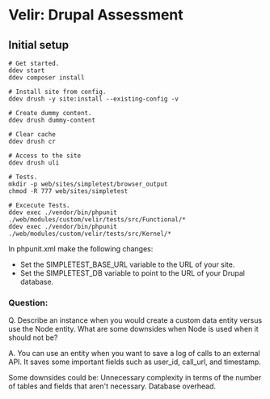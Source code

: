 # Velir: Drupal Assessment

## Initial setup


```shell
# Get started.
ddev start
ddev composer install

# Install site from config.
ddev drush -y site:install --existing-config -v

# Create dummy content.
ddev drush dummy-content

# Clear cache
ddev drush cr

# Access to the site
ddev drush uli

# Tests.
mkdir -p web/sites/simpletest/browser_output
chmod -R 777 web/sites/simpletest

# Excecute Tests.
ddev exec ./vendor/bin/phpunit ./web/modules/custom/velir/tests/src/Functional/*
ddev exec ./vendor/bin/phpunit ./web/modules/custom/velir/tests/src/Kernel/* 

```

In phpunit.xml make the following changes:

* Set the SIMPLETEST_BASE_URL variable to the URL of your site.
* Set the SIMPLETEST_DB variable to point to the URL of your Drupal database.


### Question:

Q. Describe an instance when you would create a custom data entity versus use the Node entity.
What are some downsides when Node is used when it should not be?

A. You can use an entity when you want to save a log of calls to an external API. It saves some important fields such as user_id, call_url, and timestamp.

Some downsides could be:
Unnecessary complexity in terms of the number of tables and fields that aren't necessary.
Database overhead.
